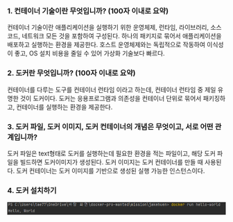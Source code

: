 ### 1. 컨테이너 기술이란 무엇입니까? (100자 이내로 요약)
컨테이너 기술이란 애플리케이션을 실행하기 위한 운영체제, 런타임, 라이브러리, 소스코드, 네트워크 모든 것을 포함하여 구성된다.
하나의 패키지로 묶어서 애플리케이션을 배포하고 실행하는 환경을 제공한다. 
호스트 운영체제와는 독립적으로 작동하여 이식성이 좋고, OS 설치 비용을 줄일 수 있어 가상화 기술보다 빠르다. 

### 2. 도커란 무엇입니까? (100자 이내로 요약)
컨테이너를 다루는 도구를 컨테이너 런타임 이라고 하는데, 컨테이너 런타임 중 제일 유명한 것이 도커이다. 
도커는 응용프로그램과 의존성을 컨테이너 단위로 묶어서 패키징하고, 컨테이너를 실행하는 환경을 제공한다.

### 3. 도커 파일, 도커 이미지, 도커 컨테이너의 개념은 무엇이고, 서로 어떤 관계입니까?
도커 파일은 text형태로 도커를 실행하는데 필요한 환경을 적는 파일이고, 해당 도커 파일을 빌드하면 도커이미지가 생성된다.
도커 이미지는 도커 컨테이너를 만들 때 사용된다. 도커 컨테이너는 도커 이미지를 기반으로 생성된 실행 가능한 인스턴스이다.

### 4. 도커 설치하기
![img.png](img.png)
